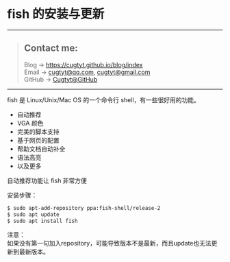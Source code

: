 # fish 的安装与更新

---
> ## Contact me:
> Blog -> <https://cugtyt.github.io/blog/index>  
> Email -> <cugtyt@qq.com>, <cugtyt@gmail.com>  
> GitHub -> [Cugtyt@GitHub](https://github.com/Cugtyt)

---

fish 是 Linux/Unix/Mac OS 的一个命令行 shell，有一些很好用的功能。  
* 自动推荐
* VGA 颜色
* 完美的脚本支持
* 基于网页的配置
* 帮助文档自动补全
* 语法高亮
* 以及更多  

自动推荐功能让 fish 非常方便

安装步骤：
``` bash
$ sudo apt-add-repository ppa:fish-shell/release-2  
$ sudo apt update  
$ sudo apt install fish  
```

注意：  
如果没有第一句加入repository，可能导致版本不是最新，而且update也无法更新到最新版本。
